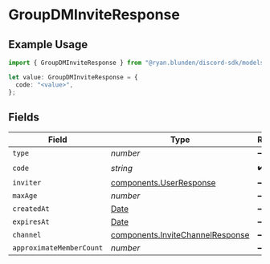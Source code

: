 # GroupDMInviteResponse

## Example Usage

```typescript
import { GroupDMInviteResponse } from "@ryan.blunden/discord-sdk/models/components";

let value: GroupDMInviteResponse = {
  code: "<value>",
};
```

## Fields

| Field                                                                                         | Type                                                                                          | Required                                                                                      | Description                                                                                   |
| --------------------------------------------------------------------------------------------- | --------------------------------------------------------------------------------------------- | --------------------------------------------------------------------------------------------- | --------------------------------------------------------------------------------------------- |
| `type`                                                                                        | *number*                                                                                      | :heavy_minus_sign:                                                                            | N/A                                                                                           |
| `code`                                                                                        | *string*                                                                                      | :heavy_check_mark:                                                                            | N/A                                                                                           |
| `inviter`                                                                                     | [components.UserResponse](../../models/components/userresponse.md)                            | :heavy_minus_sign:                                                                            | N/A                                                                                           |
| `maxAge`                                                                                      | *number*                                                                                      | :heavy_minus_sign:                                                                            | N/A                                                                                           |
| `createdAt`                                                                                   | [Date](https://developer.mozilla.org/en-US/docs/Web/JavaScript/Reference/Global_Objects/Date) | :heavy_minus_sign:                                                                            | N/A                                                                                           |
| `expiresAt`                                                                                   | [Date](https://developer.mozilla.org/en-US/docs/Web/JavaScript/Reference/Global_Objects/Date) | :heavy_minus_sign:                                                                            | N/A                                                                                           |
| `channel`                                                                                     | [components.InviteChannelResponse](../../models/components/invitechannelresponse.md)          | :heavy_minus_sign:                                                                            | N/A                                                                                           |
| `approximateMemberCount`                                                                      | *number*                                                                                      | :heavy_minus_sign:                                                                            | N/A                                                                                           |